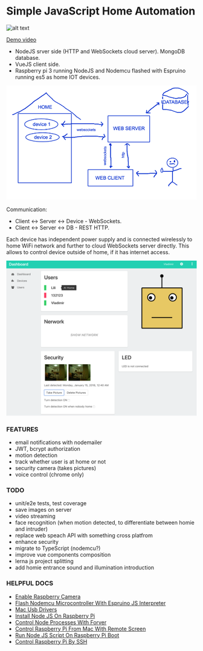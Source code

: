 # Simple JavaScript Home Automation
![alt text](/client/public/favicon.ico "logo")

[Demo video](https://youtu.be/lrV0SyhGV-c)

- NodeJS srver side (HTTP and WebSockets cloud server). MongoDB database.
- VueJS client side.
- Raspberry pi 3 running NodeJS and Nodemcu flashed with Espruino running es5 as home IOT devices.


![alt text](/docs/images/schema.png "schema")


Communication:
- Client <-> Server <-> Device - WebSockets.
- Client <-> Server <-> DB - REST HTTP.

Each device has independent power supply and is connected wirelessly to home WiFi network and further to cloud WebSockets server directly. This allows to control device outside of home, if it has internet access.

![alt text](/docs/images/ui.png "user interface")

### FEATURES
- email notifications with nodemailer
- JWT, bcrypt authorization
- motion detection
- track whether user is at home or not
- security camera (takes pictures)
- voice control (chrome only)

### TODO
- unit/e2e tests, test coverage
- save images on server
- video streaming
- face recognition (when motion detected, to differentiate between homie and intruder)
- replace web speach API with something cross platfrom
- enhance security
- migrate to TypeScript (nodemcu?)
- improve vue components composition
- lerna js project splitting
- add homie entrance sound and illumination introduction

### HELPFUL DOCS
- [Enable Raspberry Camera](/docs/enableRaspberryCamera.md)
- [Flash Nodemcu Microcontroller With Espruino JS Interpreter](/docs/flashNodemcuEspruino.md)
- [Mac Usb Drivers](/docs/macUsbDrivers.md)
- [Install Node JS On Raspberry Pi](/docs/nodeRaspberryInstalation.md)
- [Control Node Processes With Forver](/docs/nodeProcessWithForever.md)
- [Control Raspberry Pi From Mac With Remote Screen](/docs/raspberryMacRemoteScreen.md)
- [Run Node JS Script On Raspberry Pi Boot](/docs/raspberryRunNodeScriptOnBoot.md)
- [Control Raspberry Pi By SSH](/docs/raspberrySshControl.md)
